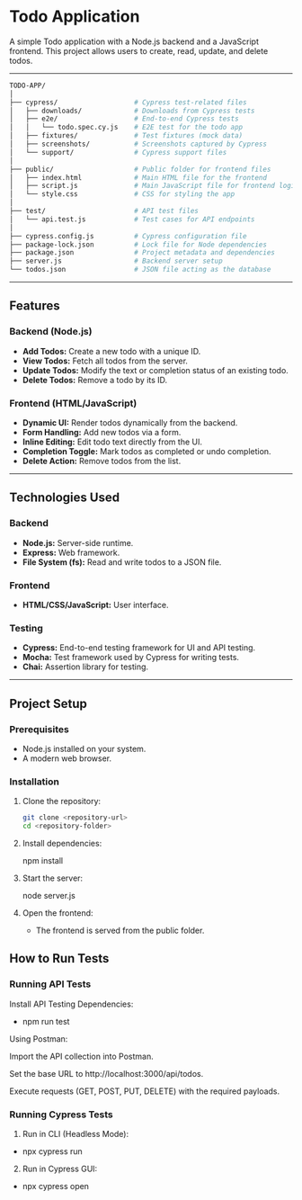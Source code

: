 # Todo Application

A simple Todo application with a Node.js backend and a JavaScript frontend. This project allows users to create, read, update, and delete todos.

---
```bash
TODO-APP/
│
├── cypress/                   # Cypress test-related files
│   ├── downloads/             # Downloads from Cypress tests
│   ├── e2e/                   # End-to-end Cypress tests
│   │   └── todo.spec.cy.js    # E2E test for the todo app
│   ├── fixtures/              # Test fixtures (mock data)
│   ├── screenshots/           # Screenshots captured by Cypress
│   └── support/               # Cypress support files
│
├── public/                    # Public folder for frontend files
│   ├── index.html             # Main HTML file for the frontend
│   ├── script.js              # Main JavaScript file for frontend logic
│   └── style.css              # CSS for styling the app
│
├── test/                      # API test files
│   └── api.test.js            # Test cases for API endpoints
│
├── cypress.config.js          # Cypress configuration file
├── package-lock.json          # Lock file for Node dependencies
├── package.json               # Project metadata and dependencies
├── server.js                  # Backend server setup
└── todos.json                 # JSON file acting as the database
```
---

## Features

### Backend (Node.js)
- **Add Todos:** Create a new todo with a unique ID.
- **View Todos:** Fetch all todos from the server.
- **Update Todos:** Modify the text or completion status of an existing todo.
- **Delete Todos:** Remove a todo by its ID.

### Frontend (HTML/JavaScript)
- **Dynamic UI:** Render todos dynamically from the backend.
- **Form Handling:** Add new todos via a form.
- **Inline Editing:** Edit todo text directly from the UI.
- **Completion Toggle:** Mark todos as completed or undo completion.
- **Delete Action:** Remove todos from the list.

---

## Technologies Used

### Backend
- **Node.js:** Server-side runtime.
- **Express:** Web framework.
- **File System (fs):** Read and write todos to a JSON file.

### Frontend
- **HTML/CSS/JavaScript:** User interface.

### Testing
- **Cypress:** End-to-end testing framework for UI and API testing.
- **Mocha:** Test framework used by Cypress for writing tests.
- **Chai:** Assertion library for testing.

---

## Project Setup

### Prerequisites
- Node.js installed on your system.
- A modern web browser.

### Installation

1. Clone the repository:
   ```bash
   git clone <repository-url>
   cd <repository-folder>

2. Install dependencies:

   npm install


3. Start the server:

   node server.js


4. Open the frontend:
   - The frontend is served from the public folder. 


## How to Run Tests
### Running API Tests

Install API Testing Dependencies:
- npm run test

Using Postman:

Import the API collection into Postman.

Set the base URL to http://localhost:3000/api/todos.

Execute requests (GET, POST, PUT, DELETE) with the required payloads.



### Running Cypress Tests
1. Run in CLI (Headless Mode):

- npx cypress run

2. Run in Cypress GUI:

- npx cypress open

